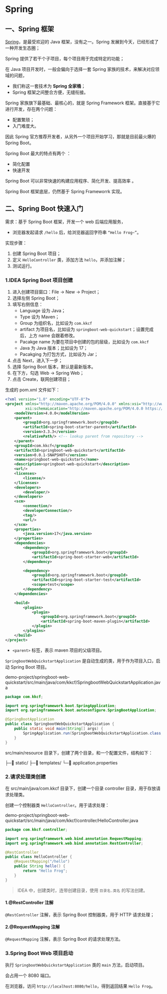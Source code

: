 # Spring

## 一、Spring 框架

[Spring](https://spring.io)，是最受欢迎的 Java 框架，没有之一。Spring 发展到今天，已经形成了一种开发生态圈；

Spring 提供了若干个子项目，每个项目用于完成特定的功能；

在 Java 项目开发时，一般会偏向于选择一套 Spring 家族的技术，来解决对应领域的问题，

- 我们称这一套技术为 **Spring 全家桶**；
- Spring 框架之间整合方便，无缝衔接。

Spring 家族旗下最基础、最核心的，就是 Spring Framework 框架。直接基于它进行开发，存在两个问题：

- 配置繁琐；
- 入门难度大。

因此 Spring 官方推荐开发者，从另外一个项目开始学习，那就是目前最火爆的 Spring Boot。

Spring Boot 最大的特点有两个 ：

- 简化配置
- 快速开发

Spring Boot 可以非常快速的构建应用程序、简化开发、提高效率 。

Spring Boot 框架底层，仍然基于 Spring Frameworrk 实现。

## 二、Spring Boot 快速入门

需求：基于 Spring Boot 框架，开发一个 web 后端应用服务，

- 浏览器发起请求 `/hello` 后，给浏览器返回字符串 `“Hello Frog~”`。

实现步骤：

1. 创建 Spring Boot 项目；
2. 定义 `HelloController` 类，添加方法 `hello`，并添加注解；
3. 测试运行。

### 1.IDEA Spring Boot 项目创建

1. 进入创建项目窗口：File -> New -> Project；
2. 选择左侧 Spring Boot；
3. 填写右侧信息：
   - Language 设为 Java；
   - Type 设为 Maven；
   - Group 为组织名，比如设为 `com.kkcf`
   - artifact 为项目名，比如设为 `springboot-web-quickstart`；设置完成后，上方 name 会跟着修改。
   - Pacakge name 为要在项目中创建的包的层级，比如设为 `com.kkcf`
   - Java 为 Java 版本；比如设为 17；
   - Pacakging 为打包方式，比如设为 Jar；
4. 点击 Next，进入下一步；
5. 选择 Spring Boot 版本，默认是最新版本。
6. 在下方，勾选 Web -> Spring Web；
7. 点击 Create，联网创建项目；

生成的 pom.xml 文件如下：

```xml
<?xml version="1.0" encoding="UTF-8"?>
<project xmlns="http://maven.apache.org/POM/4.0.0" xmlns:xsi="http://www.w3.org/2001/XMLSchema-instance"
         xsi:schemaLocation="http://maven.apache.org/POM/4.0.0 https://maven.apache.org/xsd/maven-4.0.0.xsd">
    <modelVersion>4.0.0</modelVersion>
    <parent>
        <groupId>org.springframework.boot</groupId>
        <artifactId>spring-boot-starter-parent</artifactId>
        <version>3.3.3</version>
        <relativePath/> <!-- lookup parent from repository -->
    </parent>
    <groupId>com.kkcf</groupId>
    <artifactId>springboot-web-quickstart</artifactId>
    <version>0.0.1-SNAPSHOT</version>
    <name>springboot-web-quickstart</name>
    <description>springboot-web-quickstart</description>
    <url/>
    <licenses>
        <license/>
    </licenses>
    <developers>
        <developer/>
    </developers>
    <scm>
        <connection/>
        <developerConnection/>
        <tag/>
        <url/>
    </scm>
    <properties>
        <java.version>17</java.version>
    </properties>
    <dependencies>
        <dependency>
            <groupId>org.springframework.boot</groupId>
            <artifactId>spring-boot-starter-web</artifactId>
        </dependency>

        <dependency>
            <groupId>org.springframework.boot</groupId>
            <artifactId>spring-boot-starter-test</artifactId>
            <scope>test</scope>
        </dependency>
    </dependencies>

    <build>
        <plugins>
            <plugin>
                <groupId>org.springframework.boot</groupId>
                <artifactId>spring-boot-maven-plugin</artifactId>
            </plugin>
        </plugins>
    </build>
</project>
```

- `<parent>` 标签，表示 maven 项目的父级项目。

`SpringbootWebQuickstartApplication` 是自动生成的类，用于作为项目入口，启动 Spring Boot 项目。

demo-project/springboot-web-quickstart/src/main/java/com/kkcf/SpringbootWebQuickstartApplication.java

```java
package com.kkcf;

import org.springframework.boot.SpringApplication;
import org.springframework.boot.autoconfigure.SpringBootApplication;

@SpringBootApplication
public class SpringbootWebQuickstartApplication {
    public static void main(String[] args) {
        SpringApplication.run(SpringbootWebQuickstartApplication.class, args);
    }
}
```

src/main/resource 目录下，创建了两个目录，和一个配置文件，结构如下：

├─📁 static/
├─📁 templates/
└─📄 application.properties

### 2.请求处理类创建

在 src/main/java/com.kkcf 目录下，创建一个目录 controller 目录，用于存放请求处理类。

创建一个控制器类 `HelloController`。用于请求处理：

demo-project/springboot-web-quickstart/src/main/java/com/kkcf/controller/HelloController.java

```java
package com.kkcf.controller;

import org.springframework.web.bind.annotation.RequestMapping;
import org.springframework.web.bind.annotation.RestController;

@RestController
public class HelloController {
    @RequestMapping("/hello")
    public String hello() {
        return "Hello Frog";
    }
}
```

> IDEA 中，创建类时，连带创建目录，使用 `目录名.类名` 的写法创建。

#### 1.@RestController 注解

`@RestController` 注解，表示 Spring Boot 控制器类，用于 HTTP 请求处理；

#### 2.@RequestMapping 注解

`@RequestMapping` 注解，表示 Spring Boot 的请求处理方法。

### 3.Spring Boot Web 项目启动

执行 `SpringbootWebQuickstartApplication` 类的 `main` 方法，启动项目。

会占用一个 8080 端口。

在浏览器，访问 `http://localhost:8080/hello`，得到返回结果 `Hello Frog`。
